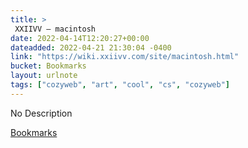 ```yaml
---
title: > 
 XXIIVV — macintosh
date: 2022-04-14T12:20:27+00:00
dateadded: 2022-04-21 21:30:04 -0400
link: "https://wiki.xxiivv.com/site/macintosh.html"
bucket: Bookmarks
layout: urlnote
tags: ["cozyweb", "art", "cool", "cs", "cozyweb"]
--- 
```

No Description
 <!-- end excerpt --> 
<div class='bucket'><a class='internal-link' href='/buckets/bookmarks'>Bookmarks</a></div> 

